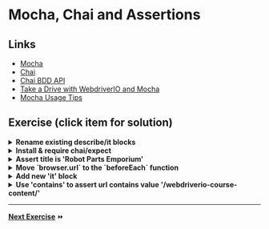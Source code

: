 # Mocha, Chai and Assertions

## Links

- [Mocha](https://mochajs.org/)
- [Chai](http://chaijs.com/)
- [Chai BDD API](http://chaijs.com/api/bdd/)
- [Take a Drive with WebdriverIO and Mocha](http://blog.kevinlamping.com/take-a-drive-with-webdriverio-and-mocha/)
- [Mocha Usage Tips](http://blog.kevinlamping.com/mocha-usage-tips/)

## Exercise (click item for solution)

<details>
  <summary><b>Rename existing describe/it blocks</b></summary><p>

```js
    describe('Homepage', function () {
        it('should have the correct title', function () {

        })
    })
  ```

</details>


<details>
  <summary><b>Install & require chai/expect</b></summary>

    npm install --save-dev chai

```js
var expect = require('chai').expect;
```

</details>

<details>
  <summary><b>Assert title is 'Robot Parts Emporium'</b></summary>


```js
expect(title).to.equal('Robot Parts Emporium')
```


</details>

<details>
  <summary><b>Move `browser.url` to the `beforeEach` function</b></summary>

```js
beforeEach(function () {
    browser.url('');
})

// be sure to remove from the original test
```

</details>

<details>
  <summary><b>Add new 'it' block</b></summary>

```js
it('should contain the correct url', function () {

})
```

</details>

<details>
  <summary><b>Use 'contains' to assert url contains value '/webdriverio-course-content/'</b></summary>

```js
it('should contain the correct url', function () {
    var url = browser.getUrl();
    expect(url).to.contain('/webdriverio-course-content/');
})
```
</details>

---

**[Next Exercise](./3-commands.md)** :fast_forward: